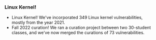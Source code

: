 ### Linux Kernel!

* Linux Kernel! We've incorporated 349 Linux kernel vulnerabilities, mostly from the year 2021.
* Fall 2022 curation! We ran a curation project between two 30-student classes, and we've now merged the curations of 73 vulnerabilities.